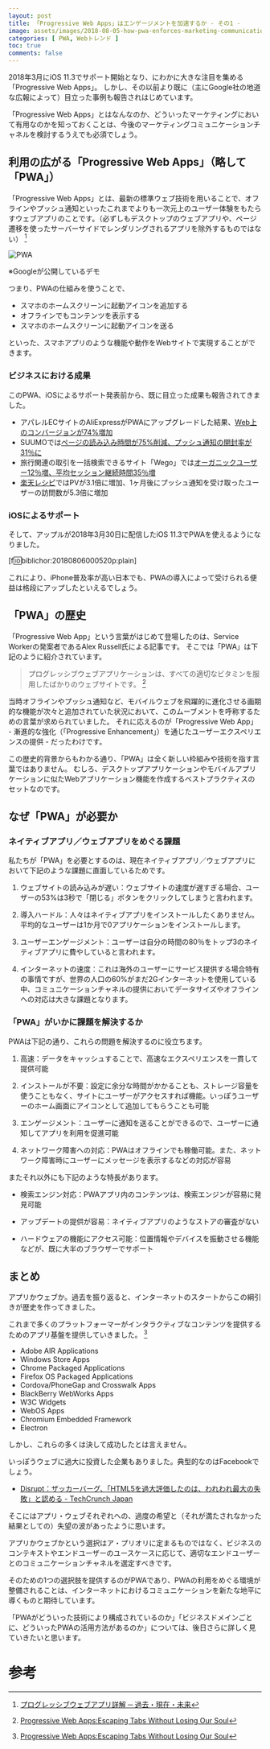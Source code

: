 ```yaml
---
layout: post
title: 「Progressive Web Apps」はエンゲージメントを加速するか - その1 -
image: assets/images/2018-08-05-how-pwa-enforces-marketing-communication.gif
categories: [ PWA, Webトレンド ]
toc: true
comments: false
---
```

2018年3月にiOS 11.3でサポート開始となり、にわかに大きな注目を集める「Progressive Web Apps」。
しかし、その以前より既に（主にGoogle社の地道な広報によって）目立った事例も報告されはじめています。

「Progressive Web Apps」とはなんなのか、どういったマーケティングにおいて有用なのかを知っておくことは、今後のマーケティングコミュニケーションチャネルを検討するうえでも必須でしょう。

## 利用の広がる「Progressive Web Apps」（略して「PWA」）

「Progressive Web Apps」とは、最新の標準ウェブ技術を用いることで、オフラインやプッシュ通知といったこれまでよりも一次元上のユーザー体験をもたらすウェブアプリのことです。（必ずしもデスクトップのウェブアプリや、ページ遷移を使ったサーバーサイドでレンダリングされるアプリを除外するものではない） [^1]

![PWA](/assets/images/2018-08-05-how-pwa-enforces-marketing-communication.gif)

※Googleが公開しているデモ

つまり、PWAの仕組みを使うことで、

- スマホのホームスクリーンに起動アイコンを追加する
- オフラインでもコンテンツを表示する
- スマホのホームスクリーンに起動アイコンを送る

といった、スマホアプリのような機能や動作をWebサイトで実現することができます。

### ビジネスにおける成果

このPWA、iOSによるサポート発表前から、既に目立った成果も報告されてきました。

- アパレルECサイトのAliExpressがPWAにアップグレードした結果、[Web上のコンバージョンが74%増加](https://developers.google.com/web/showcase/2016/aliexpress)
- SUUMOでは[ページの読み込み時間が75%削減、プッシュ通知の開封率が31％に](https://developers.google.com/web/showcase/2016/suumo)
- 旅行関連の取引を一括検索できるサイト「Wego」では[オーガニックユーザー12％増、平均セッション継続時間35％増](https://developers.google.com/web/showcase/2017/wego)
- [楽天レシピ](https://recipe.rakuten.co.jp/)ではPVが3.1倍に増加、1ヶ月後にプッシュ通知を受け取ったユーザーの訪問数が5.3倍に増加

### iOSによるサポート

そして、アップルが2018年3月30日に配信したiOS 11.3でPWAを使えるようになりました。

[f:id:biblichor:20180806000520p:plain]

これにより、iPhone普及率が高い日本でも、PWAの導入によって受けられる便益は格段にアップしたといえるでしょう。

## 「PWA」の歴史

「Progressive Web App」という言葉がはじめて登場したのは、Service Workerの発案者であるAlex Russell氏による記事です。
そこでは「PWA」は下記のように紹介されています。

> プログレッシブウェブアプリケーションは、すべての適切なビタミンを服用したばかりのウェブサイトです。 [^2]

当時オフラインやプッシュ通知など、モバイルウェブを飛躍的に進化させる画期的な機能が次々と追加されていた状況において、このムーブメントを呼称するための言葉が求められていました。
それに応えるのが「Progressive Web App」 - 漸進的な強化（「Progressive Enhancement」）を通じたユーザーエクスペリエンスの提供 - だったわけです。

この歴史的背景からもわかる通り、「PWA」は全く新しい枠組みや技術を指す言葉ではありません。
むしろ、デスクトップアプリケーションやモバイルアプリケーションに似たWebアプリケーション機能を作成するベストプラクティスのセットなのです。

## なぜ「PWA」が必要か

### ネイティブアプリ／ウェブアプリをめぐる課題

私たちが「PWA」を必要とするのは、現在ネイティブアプリ／ウェブアプリにおいて下記のような課題に直面しているためです。

1. ウェブサイトの読み込みが遅い：ウェブサイトの速度が遅すぎる場合、ユーザーの53%は3秒で「閉じる」ボタンをクリックしてしまうと言われます。

2. 導入ハードル：人々はネイティブアプリをインストールしたくありません。平均的なユーザーは1か月で0アプリケーションをインストールします。

3. ユーザーエンゲージメント：ユーザーは自分の時間の80％をトップ3のネイティブアプリに費やしていると言われます。

4. インターネットの速度：これは海外のユーザーにサービス提供する場合特有の事情ですが、世界の人口の60%がまだ2Gインターネットを使用している中、コミュニケーションチャネルの提供においてデータサイズやオフラインへの対応は大きな課題となります。

### 「PWA」がいかに課題を解決するか

PWAは下記の通り、これらの問題を解決するのに役立ちます。

1. 高速：データをキャッシュすることで、高速なエクスペリエンスを一貫して提供可能

2. インストールが不要：設定に余分な時間がかかることも、ストレージ容量を使うこともなく、サイトにユーザーがアクセスすれば機能。いっぽうユーザーのホーム画面にアイコンとして追加してもらうことも可能

3. エンゲージメント：ユーザーに通知を送ることができるので、ユーザーに通知してアプリを利用を促進可能

4. ネットワーク障害への対応：PWAはオフラインでも稼働可能。また、ネットワーク障害時にユーザーにメッセージを表示するなどの対応が容易

またそれ以外にも下記のような特長があります。

- 検索エンジン対応：PWAアプリ内のコンテンツは、検索エンジンが容易に発見可能

- アップデートの提供が容易：ネイティブアプリのようなストアの審査がない

- ハードウェアの機能にアクセス可能：位置情報やデバイスを振動させる機能などが、既に大半のブラウザーでサポート

## まとめ

アプリかウェブか。過去を振り返ると、インターネットのスタートからこの綱引きが歴史を作ってきました。


これまで多くのプラットフォーマーがインタラクティブなコンテンツを提供するためのアプリ基盤を提供していきました。 [^2]

- Adobe AIR Applications
- Windows Store Apps
- Chrome Packaged Applications
- Firefox OS Packaged Applications
- Cordova/PhoneGap and Crosswalk Apps
- BlackBerry WebWorks Apps
- W3C Widgets
- WebOS Apps
- Chromium Embedded Framework
- Electron

しかし、これらの多くは決して成功したとは言えません。

いっぽうウェブに過大に投資した企業もありました。典型的なのはFacebookでしょう。

- [Disrupt：ザッカーバーグ、「HTML5を過大評価したのは、われわれ最大の失敗」と認める - TechCrunch Japan](https://jp.techcrunch.com/2012/09/14/20120911mark-zuckerberg-our-biggest-mistake-with-mobile-was-betting-too-much-on-html5/)

そこにはアプリ・ウェブそれぞれへの、過度の希望と（それが満たされなかった結果としての）失望の波があったように思います。

アプリかウェブかという選択はア・プリオリに定まるものではなく、ビジネスのコンテキストやエンドユーザーのユースケースに応じて、適切なエンドユーザーとのコミュニケーションチャネルを選定すべきです。

そのための1つの選択肢を提供するのがPWAであり、PWAの利用をめぐる環境が整備されることは、インターネットにおけるコミュニケーションを新たな地平に導くものと期待しています。

「PWAがどういった技術により構成されているのか」「ビジネスドメインごとに、どういったPWAの活用方法があるのか」については、後日さらに詳しく見ていきたいと思います。

# 参考

[^1]: [プログレッシブウェブアプリ詳解 ─ 過去・現在・未来](https://html5experts.jp/agektmr/20527/)
[^2]: [Progressive Web Apps:Escaping Tabs Without Losing Our Soul](https://medium.com/@slightlylate/progressive-apps-escaping-tabs-without-losing-our-soul-3b93a8561955)
